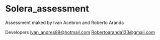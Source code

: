 # Solera_assessment
Assessment maked by Ivan Acebron and Roberto Aranda 

Developers
ivan_andres89@hotmail.com
Robertoaranda133@gmail.com

